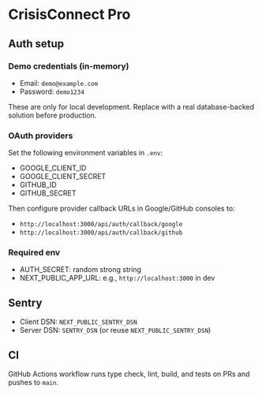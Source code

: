 # CrisisConnect Pro

## Auth setup

### Demo credentials (in-memory)
- Email: `demo@example.com`
- Password: `demo1234`

These are only for local development. Replace with a real database-backed solution before production.

### OAuth providers
Set the following environment variables in `.env`:
- GOOGLE_CLIENT_ID
- GOOGLE_CLIENT_SECRET
- GITHUB_ID
- GITHUB_SECRET

Then configure provider callback URLs in Google/GitHub consoles to:
- `http://localhost:3000/api/auth/callback/google`
- `http://localhost:3000/api/auth/callback/github`

### Required env
- AUTH_SECRET: random strong string
- NEXT_PUBLIC_APP_URL: e.g., `http://localhost:3000` in dev

## Sentry
- Client DSN: `NEXT_PUBLIC_SENTRY_DSN`
- Server DSN: `SENTRY_DSN` (or reuse `NEXT_PUBLIC_SENTRY_DSN`)

## CI
GitHub Actions workflow runs type check, lint, build, and tests on PRs and pushes to `main`.